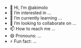 - 👋 Hi, I’m @akimolo
- 👀 I’m interested in ...
- 🌱 I’m currently learning ...
- 💞️ I’m looking to collaborate on ...
- 📫 How to reach me ...
- 😄 Pronouns: ...
- ⚡ Fun fact: ...

<!---
akimolo/akimolo is a ✨ special ✨ repository because its `README.md` (this file) appears on your GitHub profile.
You can click the Preview link to take a look at your changes.
--->
